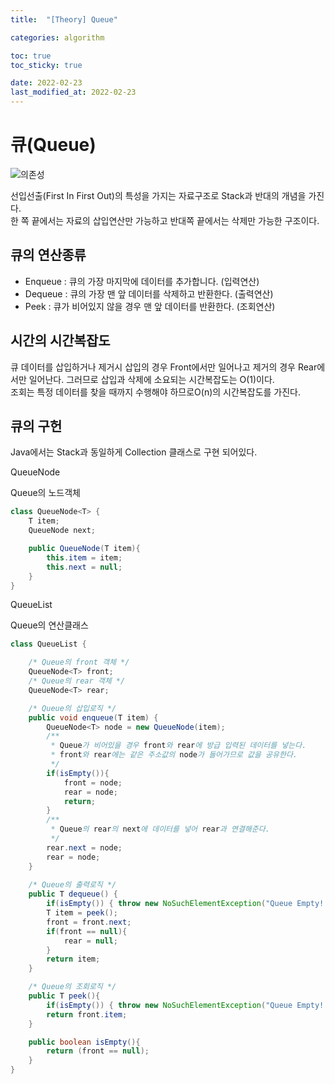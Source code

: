 ```yaml
---
title:  "[Theory] Queue"

categories: algorithm

toc: true
toc_sticky: true

date: 2022-02-23
last_modified_at: 2022-02-23
---
```


# 큐(Queue)

![의존성]({{site.url}}/assets/image/2022-02-23/queue001.png)

선입선출(First In First Out)의 특성을 가지는 자료구조로 Stack과 반대의 개념을 가진다.  
한 쪽 끝에서는 자료의 삽입연산만 가능하고 반대쪽 끝에서는 삭제만 가능한 구조이다.

## 큐의 연산종류

 - Enqueue : 큐의 가장 마지막에 데이터를 추가합니다. (입력연산)
 - Dequeue : 큐의 가장 맨 앞 데이터를 삭제하고 반환한다. (출력연산)
 - Peek : 큐가 비어있지 않을 경우 맨 앞 데이터를 반환한다. (조회연산)

## 시간의 시간복잡도

큐 데이터를 삽입하거나 제거시 삽입의 경우 Front에서만 일어나고 제거의 경우 Rear에서만 일어난다.
그러므로 삽입과 삭제에 소요되는 시간복잡도는 O(1)이다.  
조회는 특정 데이터를 찾을 때까지 수행해야 하므로O(n)의 시간복잡도를 가진다.

## 큐의 구헌

Java에서는 Stack과 동일하게 Collection 클래스로 구현 되어있다.

QueueNode

Queue의 노드객체

```java
class QueueNode<T> {
    T item;
    QueueNode next;

    public QueueNode(T item){
        this.item = item;
        this.next = null;
    }
}
```

QueueList

Queue의 연산클래스

```java
class QueueList {

    /* Queue의 front 객체 */
    QueueNode<T> front;
    /* Queue의 rear 객체 */
    QueueNode<T> rear;

    /* Queue의 삽입로직 */
    public void enqueue(T item) {
        QueueNode<T> node = new QueueNode(item);
        /**
         * Queue가 비어있을 경우 front와 rear에 방급 입력된 데이터를 넣는다.
         * front와 rear에는 같은 주소값의 node가 들어가므로 값을 공유한다.
         */
        if(isEmpty()){
            front = node;
            rear = node;
            return;
        }
        /**
         * Queue의 rear의 next에 데이터를 넣어 rear과 연결해준다.
         */
        rear.next = node;
        rear = node;
    }
    
    /* Queue의 출력로직 */
    public T dequeue() {
        if(isEmpty()) { throw new NoSuchElementException("Queue Empty!!"); }
        T item = peek();
        front = front.next;
        if(front == null){
            rear = null;
        }
        return item;
    }

    /* Queue의 조회로직 */
    public T peek(){
        if(isEmpty()) { throw new NoSuchElementException("Queue Empty!!"); }
        return front.item;
    }

    public boolean isEmpty(){
        return (front == null);
    }
}
```